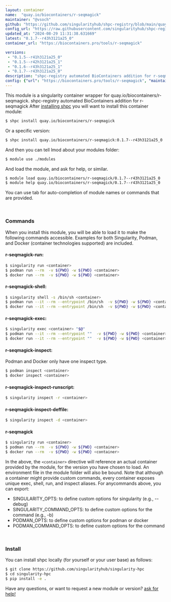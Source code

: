 ```yaml
---
layout: container
name:  "quay.io/biocontainers/r-seqmagick"
maintainer: "@vsoch"
github: "https://github.com/singularityhub/shpc-registry/blob/main/quay.io/biocontainers/r-seqmagick/container.yaml"
config_url: "https://raw.githubusercontent.com/singularityhub/shpc-registry/main/quay.io/biocontainers/r-seqmagick/container.yaml"
updated_at: "2024-08-29 11:31:38.631669"
latest: "0.1.7--r43h3121a25_0"
container_url: "https://biocontainers.pro/tools/r-seqmagick"

versions:
 - "0.1.5--r41h3121a25_0"
 - "0.1.5--r42h3121a25_1"
 - "0.1.6--r43h3121a25_1"
 - "0.1.7--r43h3121a25_0"
description: "shpc-registry automated BioContainers addition for r-seqmagick"
config: {"url": "https://biocontainers.pro/tools/r-seqmagick", "maintainer": "@vsoch", "description": "shpc-registry automated BioContainers addition for r-seqmagick", "latest": {"0.1.7--r43h3121a25_0": "sha256:7416ab59210ff7b8476ef50f0ef6ad42a46fa7fae816f1ba2933b06a18f6b23d"}, "tags": {"0.1.5--r41h3121a25_0": "sha256:2e4cb2e0a3b297764d50646e15e35971330fb7b9a403e4c9b5854faa3a6aa1f7", "0.1.5--r42h3121a25_1": "sha256:bf796d4ffb9cad584b8f940f660d9b95fa792e0e8ffe34c758bf8b4733f040e0", "0.1.6--r43h3121a25_1": "sha256:f2a352b8ea3c80596c7dc975df0d546e15359e789373aff2293fe94c57ed2c8f", "0.1.7--r43h3121a25_0": "sha256:7416ab59210ff7b8476ef50f0ef6ad42a46fa7fae816f1ba2933b06a18f6b23d"}, "docker": "quay.io/biocontainers/r-seqmagick"}
---
```


This module is a singularity container wrapper for quay.io/biocontainers/r-seqmagick.
shpc-registry automated BioContainers addition for r-seqmagick
After [installing shpc](#install) you will want to install this container module:


```bash
$ shpc install quay.io/biocontainers/r-seqmagick
```

Or a specific version:

```bash
$ shpc install quay.io/biocontainers/r-seqmagick:0.1.7--r43h3121a25_0
```

And then you can tell lmod about your modules folder:

```bash
$ module use ./modules
```

And load the module, and ask for help, or similar.

```bash
$ module load quay.io/biocontainers/r-seqmagick/0.1.7--r43h3121a25_0
$ module help quay.io/biocontainers/r-seqmagick/0.1.7--r43h3121a25_0
```

You can use tab for auto-completion of module names or commands that are provided.

<br>

### Commands

When you install this module, you will be able to load it to make the following commands accessible.
Examples for both Singularity, Podman, and Docker (container technologies supported) are included.

#### r-seqmagick-run:

```bash
$ singularity run <container>
$ podman run --rm  -v ${PWD} -w ${PWD} <container>
$ docker run --rm  -v ${PWD} -w ${PWD} <container>
```

#### r-seqmagick-shell:

```bash
$ singularity shell -s /bin/sh <container>
$ podman run --it --rm --entrypoint /bin/sh  -v ${PWD} -w ${PWD} <container>
$ docker run --it --rm --entrypoint /bin/sh  -v ${PWD} -w ${PWD} <container>
```

#### r-seqmagick-exec:

```bash
$ singularity exec <container> "$@"
$ podman run --it --rm --entrypoint ""  -v ${PWD} -w ${PWD} <container> "$@"
$ docker run --it --rm --entrypoint ""  -v ${PWD} -w ${PWD} <container> "$@"
```

#### r-seqmagick-inspect:

Podman and Docker only have one inspect type.

```bash
$ podman inspect <container>
$ docker inspect <container>
```

#### r-seqmagick-inspect-runscript:

```bash
$ singularity inspect -r <container>
```

#### r-seqmagick-inspect-deffile:

```bash
$ singularity inspect -d <container>
```



#### r-seqmagick

```bash
$ singularity run <container>
$ podman run --rm  -v ${PWD} -w ${PWD} <container>
$ docker run --rm  -v ${PWD} -w ${PWD} <container>
```


In the above, the `<container>` directive will reference an actual container provided
by the module, for the version you have chosen to load. An environment file in the
module folder will also be bound. Note that although a container
might provide custom commands, every container exposes unique exec, shell, run, and
inspect aliases. For anycommands above, you can export:

 - SINGULARITY_OPTS: to define custom options for singularity (e.g., --debug)
 - SINGULARITY_COMMAND_OPTS: to define custom options for the command (e.g., -b)
 - PODMAN_OPTS: to define custom options for podman or docker
 - PODMAN_COMMAND_OPTS: to define custom options for the command

<br>

### Install

You can install shpc locally (for yourself or your user base) as follows:

```bash
$ git clone https://github.com/singularityhub/singularity-hpc
$ cd singularity-hpc
$ pip install -e .
```

Have any questions, or want to request a new module or version? [ask for help!](https://github.com/singularityhub/singularity-hpc/issues)